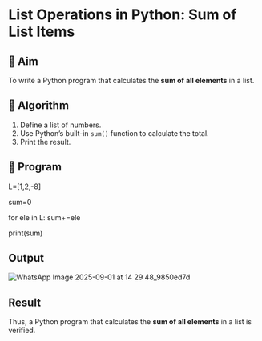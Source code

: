 # List Operations in Python: Sum of List Items

## 🎯 Aim
To write a Python program that calculates the **sum of all elements** in a list.

## 🧠 Algorithm
1. Define a list of numbers.
2. Use Python’s built-in `sum()` function to calculate the total.
3. Print the result.

## 🧾 Program

L=[1,2,-8]

sum=0

for ele in L:
    sum+=ele
    
print(sum)

## Output

![WhatsApp Image 2025-09-01 at 14 29 48_9850ed7d](https://github.com/user-attachments/assets/fdbe4149-be1a-424c-8a8f-41153a746167)

## Result
Thus, a Python program that calculates the **sum of all elements** in a list is verified.

